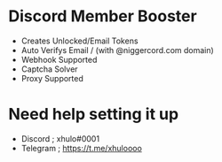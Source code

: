 # Discord Member Booster

- Creates Unlocked/Email Tokens
- Auto Verifys Email / (with @niggercord.com domain)
- Webhook Supported
- Captcha Solver
- Proxy Supported


# Need help setting it up
- Discord ; xhulo#0001
- Telegram ; https://t.me/xhuloooo
